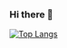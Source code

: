 ### Hi there 👋
[![Top Langs](https://github-readme-stats.vercel.app/api/top-langs/?username=cinorid&layout=compact)](https://github.com/cinorid)

<!--
**Cinorid/Cinorid** is a ✨ _special_ ✨ repository because its `README.md` (this file) appears on your GitHub profile.

Here are some ideas to get you started:

- 🔭 I’m currently working on ...
- 🌱 I’m currently learning ...
- 👯 I’m looking to collaborate on ...
- 🤔 I’m looking for help with ...
- 💬 Ask me about ...
- 📫 How to reach me: ...
- 😄 Pronouns: ...
- ⚡ Fun fact: ...
-->

